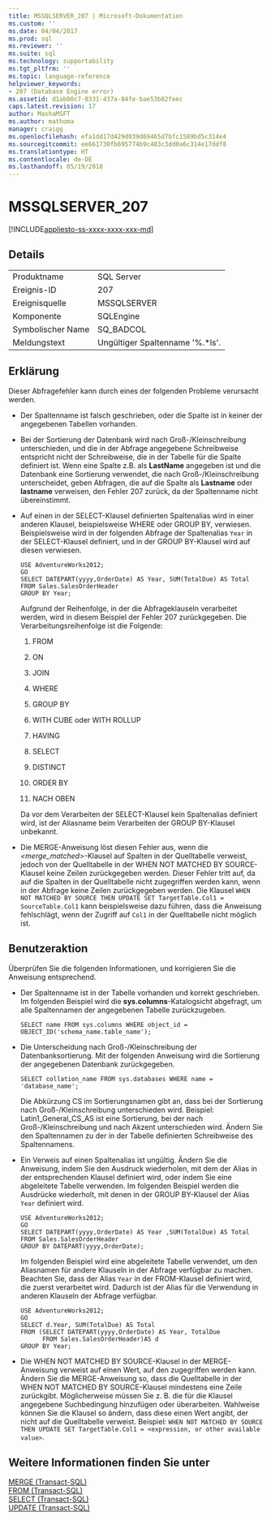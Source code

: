 ```yaml
---
title: MSSQLSERVER_207 | Microsoft-Dokumentation
ms.custom: ''
ms.date: 04/04/2017
ms.prod: sql
ms.reviewer: ''
ms.suite: sql
ms.technology: supportability
ms.tgt_pltfrm: ''
ms.topic: language-reference
helpviewer_keywords:
- 207 (Database Engine error)
ms.assetid: d1ab00c7-0331-437a-84fe-bae53b82feec
caps.latest.revision: 17
author: MashaMSFT
ms.author: mathoma
manager: craigg
ms.openlocfilehash: efa1dd17d429d039d69465d7bfc1589bd5c314e4
ms.sourcegitcommit: ee661730fb695774b9c483c3dd0a6c314e17ddf8
ms.translationtype: HT
ms.contentlocale: de-DE
ms.lasthandoff: 05/19/2018
---
```

# <a name="mssqlserver207"></a>MSSQLSERVER_207
[!INCLUDE[appliesto-ss-xxxx-xxxx-xxx-md](../../includes/appliesto-ss-xxxx-xxxx-xxx-md.md)]
  
## <a name="details"></a>Details  
  
|||  
|-|-|  
|Produktname|SQL Server|  
|Ereignis-ID|207|  
|Ereignisquelle|MSSQLSERVER|  
|Komponente|SQLEngine|  
|Symbolischer Name|SQ_BADCOL|  
|Meldungstext|Ungültiger Spaltenname '%.*ls'.|  
  
## <a name="explanation"></a>Erklärung  
Dieser Abfragefehler kann durch eines der folgenden Probleme verursacht werden.  
  
-   Der Spaltenname ist falsch geschrieben, oder die Spalte ist in keiner der angegebenen Tabellen vorhanden.  
  
-   Bei der Sortierung der Datenbank wird nach Groß-/Kleinschreibung unterschieden, und die in der Abfrage angegebene Schreibweise entspricht nicht der Schreibweise, die in der Tabelle für die Spalte definiert ist. Wenn eine Spalte z.B. als **LastName** angegeben ist und die Datenbank eine Sortierung verwendet, die nach Groß-/Kleinschreibung unterscheidet, geben Abfragen, die auf die Spalte als **Lastname** oder **lastname** verweisen, den Fehler 207 zurück, da der Spaltenname nicht übereinstimmt.  
  
-   Auf einen in der SELECT-Klausel definierten Spaltenalias wird in einer anderen Klausel, beispielsweise WHERE oder GROUP BY, verwiesen. Beispielsweise wird in der folgenden Abfrage der Spaltenalias `Year` in der SELECT-Klausel definiert, und in der GROUP BY-Klausel wird auf diesen verwiesen.  
  
    ```  
    USE AdventureWorks2012;  
    GO  
    SELECT DATEPART(yyyy,OrderDate) AS Year, SUM(TotalDue) AS Total  
    FROM Sales.SalesOrderHeader  
    GROUP BY Year;  
    ```  
  
    Aufgrund der Reihenfolge, in der die Abfrageklauseln verarbeitet werden, wird in diesem Beispiel der Fehler 207 zurückgegeben. Die Verarbeitungsreihenfolge ist die Folgende:  
  
    1.  FROM  
  
    2.  ON  
  
    3.  JOIN  
  
    4.  WHERE  
  
    5.  GROUP BY  
  
    6.  WITH CUBE oder WITH ROLLUP  
  
    7.  HAVING  
  
    8.  SELECT  
  
    9. DISTINCT  
  
    10. ORDER BY  
  
    11. NACH OBEN  
  
    Da vor dem Verarbeiten der SELECT-Klausel kein Spaltenalias definiert wird, ist der Aliasname beim Verarbeiten der GROUP BY-Klausel unbekannt.  
  
-   Die MERGE-Anweisung löst diesen Fehler aus, wenn die *<merge_matched>*-Klausel auf Spalten in der Quelltabelle verweist, jedoch von der Quelltabelle in der WHEN NOT MATCHED BY SOURCE-Klausel keine Zeilen zurückgegeben werden. Dieser Fehler tritt auf, da auf die Spalten in der Quelltabelle nicht zugegriffen werden kann, wenn in der Abfrage keine Zeilen zurückgegeben werden. Die Klausel `WHEN NOT MATCHED BY SOURCE THEN UPDATE SET TargetTable.Col1 = SourceTable.Col1` kann beispielsweise dazu führen, dass die Anweisung fehlschlägt, wenn der Zugriff auf `Col1` in der Quelltabelle nicht möglich ist.  
  
## <a name="user-action"></a>Benutzeraktion  
Überprüfen Sie die folgenden Informationen, und korrigieren Sie die Anweisung entsprechend.  
  
-   Der Spaltenname ist in der Tabelle vorhanden und korrekt geschrieben. Im folgenden Beispiel wird die **sys.columns**-Katalogsicht abgefragt, um alle Spaltennamen der angegebenen Tabelle zurückzugeben.  
  
    ```  
    SELECT name FROM sys.columns WHERE object_id = OBJECT_ID('schema_name.table_name');  
    ```  
  
-   Die Unterscheidung nach Groß-/Kleinschreibung der Datenbanksortierung. Mit der folgenden Anweisung wird die Sortierung der angegebenen Datenbank zurückgegeben.  
  
    ```  
    SELECT collation_name FROM sys.databases WHERE name = 'database_name';  
    ```  
  
    Die Abkürzung CS im Sortierungsnamen gibt an, dass bei der Sortierung nach Groß-/Kleinschreibung unterschieden wird. Beispiel: Latin1_General_CS_AS ist eine Sortierung, bei der nach Groß-/Kleinschreibung und nach Akzent unterschieden wird. Ändern Sie den Spaltennamen zu der in der Tabelle definierten Schreibweise des Spaltennamens.  
  
-   Ein Verweis auf einen Spaltenalias ist ungültig. Ändern Sie die Anweisung, indem Sie den Ausdruck wiederholen, mit dem der Alias in der entsprechenden Klausel definiert wird, oder indem Sie eine abgeleitete Tabelle verwenden. Im folgenden Beispiel werden die Ausdrücke wiederholt, mit denen in der GROUP BY-Klausel der Alias `Year` definiert wird.  
  
    ```  
    USE AdventureWorks2012;  
    GO  
    SELECT DATEPART(yyyy,OrderDate) AS Year ,SUM(TotalDue) AS Total  
    FROM Sales.SalesOrderHeader  
    GROUP BY DATEPART(yyyy,OrderDate);  
    ```  
  
    Im folgenden Beispiel wird eine abgeleitete Tabelle verwendet, um den Aliasnamen für andere Klauseln in der Abfrage verfügbar zu machen. Beachten Sie, dass der Alias `Year` in der FROM-Klausel definiert wird, die zuerst verarbeitet wird. Dadurch ist der Alias für die Verwendung in anderen Klauseln der Abfrage verfügbar.  
  
    ```  
    USE AdventureWorks2012;  
    GO  
    SELECT d.Year, SUM(TotalDue) AS Total  
    FROM (SELECT DATEPART(yyyy,OrderDate) AS Year, TotalDue  
          FROM Sales.SalesOrderHeader)AS d  
    GROUP BY Year;  
    ```  
  
-   Die WHEN NOT MATCHED BY SOURCE-Klausel in der MERGE-Anweisung verweist auf einen Wert, auf den zugegriffen werden kann. Ändern Sie die MERGE-Anweisung so, dass die Quelltabelle in der WHEN NOT MATCHED BY SOURCE-Klausel mindestens eine Zeile zurückgibt. Möglicherweise müssen Sie z. B. die für die Klausel angegebene Suchbedingung hinzufügen oder überarbeiten. Wahlweise können Sie die Klausel so ändern, dass diese einen Wert angibt, der nicht auf die Quelltabelle verweist. Beispiel: `WHEN NOT MATCHED BY SOURCE THEN UPDATE SET TargetTable.Col1 = <expression, or other available value>`.  
  
## <a name="see-also"></a>Weitere Informationen finden Sie unter  
[MERGE &#40;Transact-SQL&#41;](~/t-sql/statements/merge-transact-sql.md)  
[FROM &#40;Transact-SQL&#41;](~/t-sql/queries/from-transact-sql.md)  
[SELECT &#40;Transact-SQL&#41;](~/t-sql/queries/select-transact-sql.md)  
[UPDATE &#40;Transact-SQL&#41;](~/t-sql/queries/update-transact-sql.md)  
  
